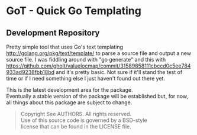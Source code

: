 # GoT - Quick Go Templating
## Development Repository

Pretty simple tool that uses Go's text templating
http://golang.org/pkg/text/template/ to parse a source file and output a new
source file. I was fiddling around with "go generate" and this with
https://github.com/gholt/valuelocmap/commit/31589858111cbccd0c5ee784933ad9238fbb18bd
and it's pretty basic. Not sure if it'll stand the test of time or if I need
something else I just haven't found out there yet.

This is the latest development area for the package.  
Eventually a stable version of the package will be established but, for now,
all things about this package are subject to change.

> Copyright See AUTHORS. All rights reserved.  
> Use of this source code is governed by a BSD-style  
> license that can be found in the LICENSE file.
